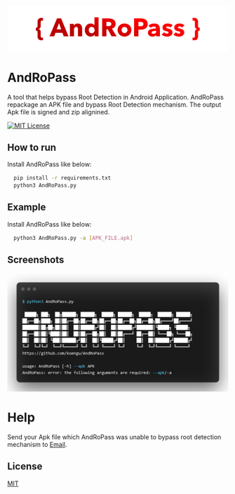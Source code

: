 
![Logo](https://github.com/koengu/AndRoPass/raw/main/utils/resource/AndropasslogoNew.png)


#  AndRoPass


A tool that helps bypass Root Detection in Android Application. AndRoPass repackage an APK file and bypass Root Detection mechanism. The output Apk file is signed and zip alignined.


[![MIT License](https://img.shields.io/badge/License-MIT-green.svg)](https://choosealicense.com/licenses/mit/)


## How to run

Install AndRoPass like below:

```bash
  pip install -r requirements.txt
  python3 AndRoPass.py
```
    
## Example
Install AndRoPass like below:
```bash
  python3 AndRoPass.py -a [APK_FILE.apk]
```
## Screenshots

![App Screenshot](https://github.com/koengu/AndRoPass/raw/main/utils/resource/screenshot.png)


#  Help


Send your Apk file which AndRoPass was unable to bypass root detection mechanism to [Email](mailto:koengu@protonmail.com).



## License

[MIT](https://choosealicense.com/licenses/mit/)


